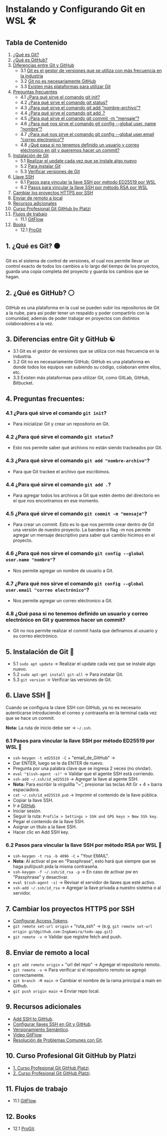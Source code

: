 # Instalando y Configurando Git en WSL 🛠

## Tabla de Contenido
1. [¿Qué es Git?](#1-qué-es-git)
2. [¿Qué es GitHub?](#2-qué-es-github)
3. [Diferencias entre Git y GitHub](#3-diferencias-entre-git-y-github)
    - 3.1 [Git es el gestor de versiones que se utiliza con más frecuencia en la industria](#31-git-es-el-gestor-de-versiones-que-se-utiliza-con-más-frecuencia-en-la-industria)
    - 3.2 [Git no es necesariamente GitHub](#32-git-no-es-necesariamente-github)
    - 3.3 [Existen más plataformas para utilizar Git](#33-existen-más-plataformas-para-utilizar-git-como-gitlab-github-bitbucket)
4. [Preguntas frecuentes](#4-preguntas-frecuentes)
    - 4.1 [¿Para qué sirve el comando git init?](#41-para-qué-sirve-el-comando-git-init)
    - 4.2 [¿Para qué sirve el comando git status?](#42-para-qué-sirve-el-comando-git-status)
    - 4.3 [¿Para qué sirve el comando git add “nombre-archivo”?](#43-para-qué-sirve-el-comando-git-add-nombre-archivo)
    - 4.4 [¿Para qué sirve el comando git add .?](#44-para-qué-sirve-el-comando-git-add-)
    - 4.5 [¿Para qué sirve el comando git commit -m “mensaje”?](#45-para-qué-sirve-el-comando-git-commit-m-mensaje)
    - 4.6 [¿Para qué nos sirve el comando git config --global user. name “nombre”?](#46-para-qué-nos-sirve-el-comando-git-config-global-user-name-nombre)
    - 4.7 [¿Para qué nos sirve el comando git config --global user.email “correo electronico”?](#47-para-qué-nos-sirve-el-comando-git-config-global-useremail-correo-electronico)
    - 4.8 [¿Qué pasa si no tenemos definido un usuario y correo eléctronico en git y queremos hacer un commit?](#48-qué-pasa-si-no-tenemos-definido-un-usuario-y-correo-eléctronico-en-git-y-queremos-hacer-un-commit)
5. [Instalación de Git](#5-instalación-de-git)
    - 5.1 [Realizar el update cada vez que se instale algo nuevo](#51-realizar-el-update-cada-vez-que-se-instale-algo-nuevo)
    - 5.2 [Para instalar Git](#52-para-instalar-git)
    - 5.3 [Verificar versiones de Git](#53-verificar-versiones-de-git)
6. [Llave SSH](#6-llave-ssh)
    - 6.1 [Pasos para vincular la llave SSH por método ED25519 por WSL](#61-pasos-para-vincular-la-llave-ssh-por-método-ed25519-por-wsl)
    - 6.2 [Pasos para vincular la llave SSH por método RSA por WSL](#62-pasos-para-vincular-la-llave-ssh-por-método-rsa-por-wsl)
7. [Cambiar los proyectos HTTPS por SSH](#7-cambiar-los-proyectos-https-por-ssh)
8. [Enviar de remoto a local](#8-enviar-de-remoto-a-local)
9. [Recursos adicionales](#9-recursos-adicionales)
10. [Curso Profesional Git GitHub by Platzi](#10-curso-profesional-git-github-by-platzi)
11. [Flujos de trabajo](#11-flujos-de-trabajo)
    - 11.1 [GitFlow](#111-gitflow)
12. [Books](#12-books)
    - 12.1 [ProGit](#121-progit)

## 1. ¿Qué es Git? ⚫ <a name="1-qué-es-git"></a>
Git es el sistema de control de versiones, el cual nos permite llevar un control exacto de todos los cambios a lo largo del tiempo de los proyectos, guarda una copia completa del proyecto y guarda los cambios que se hagan.

## 2. ¿Qué es GitHub? ⚪ <a name="2-qué-es-github"></a>
GitHub es una plataforma en la cual se pueden subir los repositorios de Git a la nube, para así poder tener un respaldo y poder compartirlo con la comunidad, además de poder trabajar en proyectos con distintos colaboradores a la vez.

## 3. Diferencias entre Git y GitHub ☯ <a name="3-diferencias-entre-git-y-github"></a>

- 3.1 Git es el gestor de versiones que se utiliza con más frecuencia en la industria.
- 3.2 Git no es necesariamente GitHub; GitHub es una plataforma en donde todos los equipos van subiendo su código, colaboran entre ellos, etc.
- 3.3 Existen más plataformas para utilizar Git, como GitLab, GitHub, Bitbucket.

## 4. Preguntas frecuentes: <a name="4-preguntas-frecuentes"></a>

### 4.1 ¿Para qué sirve el comando `git init`? <a name="41-para-qué-sirve-el-comando-git-init"></a>
- Para inicializar Git y crear un repositorio en Git.

### 4.2 ¿Para qué sirve el comando `git status`? <a name="42-para-qué-sirve-el-comando-git-status"></a>
- Esto nos permite saber qué archivos no están siendo trackeados por Git.

### 4.3 ¿Para qué sirve el comando `git add "nombre-archivo"`? <a name="43-para-qué-sirve-el-comando-git-add-nombre-archivo"></a>
- Para que Git trackee el archivo que escribimos.

### 4.4 ¿Para qué sirve el comando `git add .`? <a name="44-para-qué-sirve-el-comando-git-add-"></a>
- Para agregar todos los archivos a Git que estén dentro del directorio en el que nos encontramos en ese momento.

### 4.5 ¿Para qué sirve el comando `git commit -m "mensaje"`? <a name="45-para-qué-sirve-el-comando-git-commit-m-mensaje"></a>
- Para crear un commit. Esto es lo que nos permite crear dentro de Git una versión de nuestro proyecto. La bandera o flag -m nos permite agregar un mensaje descriptivo para saber qué cambio hicimos en el proyecto.

### 4.6 ¿Para qué nos sirve el comando `git config --global user.name "nombre"`? <a name="46-para-qué-nos-sirve-el-comando-git-config-global-user-name-nombre"></a>
- Nos permite agregar un nombre de usuario a Git.

### 4.7 ¿Para qué nos sirve el comando `git config --global user.email "correo electrónico"`? <a name="47-para-qué-nos-sirve-el-comando-git-config-global-useremail-correo-electronico"></a>
- Nos permite agregar un correo eléctronico a Git.

### 4.8 ¿Qué pasa si no tenemos definido un usuario y correo electrónico en Git y queremos hacer un commit? <a name="48-qué-pasa-si-no-tenemos-definido-un-usuario-y-correo-eléctronico-en-git-y-queremos-hacer-un-commit"></a>
- Git no nos permite realizar el commit hasta que definamos al usuario y su correo electrónico.

## 5. Instalación de Git 🔧 <a name="5-instalación-de-git"></a>

- 5.1 `sudo apt update` -> Realizar el update cada vez que se instale algo nuevo.
- 5.2 `sudo apt-get install git-all` -> Para instalar Git.
- 5.3 `git version` -> Verificar las versiones de Git.

## 6. Llave SSH 🔑 <a name="6-llave-ssh"></a>

Cuando se configura la clave SSH con GitHub, ya no es necesario autenticarse introduciendo el correo y contraseña en la terminal cada vez que se hace un commit.

**Nota:** La ruta de inicio debe ser -> `~/.ssh`.

### 6.1 Pasos para vincular la llave SSH por método ED25519 por WSL 🔐 <a name="61-pasos-para-vincular-la-llave-ssh-por-método-ed25519-por-wsl"></a>

- `ssh-keygen -t ed25519 -C` + "email_de_GitHub"  -> 
- Dar ENTER, luego se le da ENTER de nuevo.
- Pregunta por una palabra clave que se ingresa 2 veces (no olvidar).
- `eval "$(ssh-agent -s)"` -> Validar que el agente SSH está corriendo.
- `ssh-add ∼/.ssh/id_ed25519` -> Agregar la llave al agente SSH.
- **Nota:** Para escribir la virgulilla "~", presionar las teclas Alt Gr + 4 + barra espaciadora.
- `cat ~/.ssh/id_ed25519.pub` -> Imprimir el contenido de la llave pública.
- Copiar la llave SSH.
- Ir a [GitHub](https://github.com/).
- Iniciar sesión.
- Seguir la ruta: `Profile > Settings > SSH and GPG keys > New SSh key`.
- Pegar el contenido de la llave SSH.
- Asignar un título a la llave SSH.
- Hacer clic en Add SSH key.

### 6.2 Pasos para vincular la llave SSH por método RSA por WSL 🔐 <a name="62-pasos-para-vincular-la-llave-ssh-por-método-rsa-por-wsl"></a>

- `ssh-keygen -t rsa -b 4096 -C` + "Your EMAIL".
- **Nota:** Al activar el pw en "Passphrase", esto hará que siempre que se haga pull/push pida la misma contraseña.
- `ssh-keygen -f ~/.ssh/id_rsa -p` -> En caso de activar pw en "Passphrase" y desactivar.
- `eval $(ssh-agent -s)` -> Revisar el servidor de llaves que esté activo.
- `ssh-add ~/.ssh/id_rsa` -> Agregar la llave privada a nuestro sistema o al servidor.

## 7. Cambiar los proyectos HTTPS por SSH <a name="7-cambiar-los-proyectos-https-por-ssh"></a>

- [Configurar Access Tokens](https://docs.github.com/en/authentication/keeping-your-account-and-data-secure/managing-your-personal-access-tokens).
- `git remote set-url origin` + "ruta_ssh" -> (e.g. `git remote set-url origin git@github.com:IngAamira/todo-app.git`)
- `git remote -v` -> Validar que registre fetch and push.

## 8. Enviar de remoto a local <a name="8-enviar-de-remoto-a-local"></a>

- `git add remote origin` + "url del repo" -> Agregar el repositorio remoto.
- `git remote -v` -> Para verificar si el repositorio remoto se agregó correctamente.
- `git branch -M main` -> Cambiar el nombre de la rama principal a main en Github.
- `git push origin main` -> Enviar repo local.

## 9. Recursos adicionales <a name="9-recursos-adicionales"></a>

- [Add SSH to GitHub](https://gist.github.com/JARVIS-AI/a20f38c88bee6b0d2fd5938b94bac438).
- [Configurar llaves SSH en Git y GitHub](https://platzi.com/tutoriales/1557-git-github/4067-configurar-llaves-ssh-en-git-y-github/).
- [Versionamiento Semántico](https://semver.org/lang/es/).
- [Video GitFlow](https://drive.google.com/drive/folders/1JJiHAjG720fwGfbWmBK8PID9MqYXSWJE?usp=sharing).
- [Resolución de Problemas Comunes con Git](/git/info/resolucion_problemas_git.md).

## 10. Curso Profesional Git GitHub by Platzi <a name="10-curso-profesional-git-github-by-platzi"></a>

- [1. Curso Profesional Git GitHub Platzi](/git/docs/Curso_Profesional_Git_GitHub.pdf).
- [2. Curso Profesional Git GitHub Platzi](/git/docs/Curso_Profesional_Git_GitHub_2.pdf).

## 11. Flujos de trabajo <a name="11-flujos-de-trabajo"></a>

- 11.1 [GitFlow](/git/docs/GitFlow.pdf).

## 12. Books <a name="12-books"></a>

- 12.1 [ProGit](/git/books/progit.pdf).
